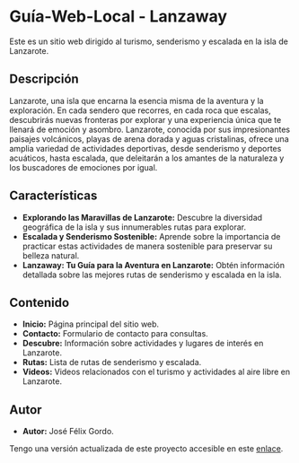 ﻿# Guía-Web-Local - Lanzaway

Este es un sitio web dirigido al turismo, senderismo y escalada en la isla de Lanzarote.

## Descripción

Lanzarote, una isla que encarna la esencia misma de la aventura y la exploración. En cada sendero que recorres, en cada roca que escalas, descubrirás nuevas fronteras por explorar y una experiencia única que te llenará de emoción y asombro. Lanzarote, conocida por sus impresionantes paisajes volcánicos, playas de arena dorada y aguas cristalinas, ofrece una amplia variedad de actividades deportivas, desde senderismo y deportes acuáticos, hasta escalada, que deleitarán a los amantes de la naturaleza y los buscadores de emociones por igual.

## Características

- **Explorando las Maravillas de Lanzarote:** Descubre la diversidad geográfica de la isla y sus innumerables rutas para explorar.
- **Escalada y Senderismo Sostenible:** Aprende sobre la importancia de practicar estas actividades de manera sostenible para preservar su belleza natural.
- **Lanzaway: Tu Guía para la Aventura en Lanzarote:** Obtén información detallada sobre las mejores rutas de senderismo y escalada en la isla.

## Contenido

- **Inicio:** Página principal del sitio web.
- **Contacto:** Formulario de contacto para consultas.
- **Descubre:** Información sobre actividades y lugares de interés en Lanzarote.
- **Rutas:** Lista de rutas de senderismo y escalada.
- **Videos:** Videos relacionados con el turismo y actividades al aire libre en Lanzarote.

## Autor

- **Autor:** José Félix Gordo.

Tengo una versión actualizada de este proyecto accesible en este [enlace](https://lanzaway.com/).


